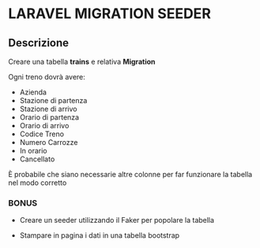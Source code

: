 **LARAVEL MIGRATION SEEDER**
===
## **Descrizione**

Creare una tabella **trains** e relativa **Migration**

Ogni treno dovrà avere:

- Azienda
- Stazione di partenza
- Stazione di arrivo
- Orario di partenza
- Orario di arrivo
- Codice Treno
- Numero Carrozze
- In orario
- Cancellato

È probabile che siano necessarie altre colonne per far funzionare la tabella nel modo corretto


### **BONUS**

- Creare un seeder utilizzando il Faker per popolare la tabella

- Stampare in pagina i dati in una tabella bootstrap
